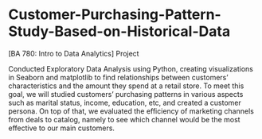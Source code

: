 # Customer-Purchasing-Pattern-Study-Based-on-Historical-Data
[BA 780: Intro to Data Analytics] Project

Conducted Exploratory Data Analysis using Python, creating visualizations in Seaborn and matplotlib to find relationships between customers’ characteristics and the amount they spend at a retail store. To meet this goal, we will studied customers’ purchasing patterns in various aspects such as marital status, income, education, etc, and created a customer persona. On top of that, we evaluated the efficiency of marketing channels from deals to catalog, namely to see which channel would be the most effective to our main customers.
